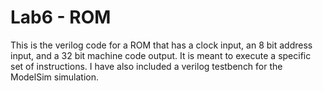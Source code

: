 # Lab6 - ROM

This is the verilog code for a ROM that has a clock input, an 8 bit address input, and a 32 bit machine code output. It is meant to execute a specific set of instructions.
I have also included a verilog testbench for the ModelSim simulation.
